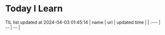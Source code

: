 # Today I Learn 
TIL list updated at 2024-04-03 01:45:14
| name | url | updated time |
| :--- | -- | -- |
